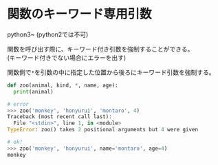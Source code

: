# 関数のキーワード専用引数

python3~
(python2では不可)

関数を呼び出す際に、キーワード付き引数を強制することができる。  
(キーワード付きでない場合にエラーを出す)  

関数側で`*`を引数の中に指定した位置から後ろにキーワード引数を強制する。  

```python
def zoo(animal, kind, *, name, age):
  print(animal)

# error
>>> zoo('monkey', 'honyurui', 'montaro', 4)
Traceback (most recent call last):
  File "<stdin>", line 1, in <module>
TypeError: zoo() takes 2 positional arguments but 4 were given

# ok!
>>> zoo('monkey', 'honyurui', name='montaro', age=4)
monkey
```
